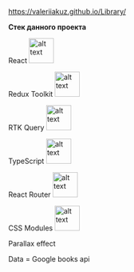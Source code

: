 https://valeriiakuz.github.io/Library/

**Стек данного проекта**

React <img alt="alt text" height="50" src="https://w7.pngwing.com/pngs/880/805/png-transparent-react-hd-logo.png" width="50"/>

Redux Toolkit <img alt="alt text" height="50" src="https://velog.velcdn.com/images/chaerin00/post/bf952beb-2b78-4f33-a2f6-f2f13e47a637/redux_tookit.png"/>

RTK Query <img alt="alt text" height="50" src="https://raw.githubusercontent.com/rtk-incubator/rtk-query/main/logo.png"/>

TypeScript <img alt="alt text" src="https://www.svgrepo.com/show/374144/typescript.svg" width="50"/>

React Router <img alt="alt text" height="50" src="https://img1.daumcdn.net/thumb/R800x0/?scode=mtistory2&amp;fname=https:%2F%2Fblog.kakaocdn.net%2Fdn%2FdVaK6f%2FbtqFoBGgnuu%2FdOVSrNZIkESFCblEfna7p1%2Fimg.png"/>

CSS Modules <img alt="alt text" height="50" src="https://sun9-53.userapi.com/impf/c633616/v633616630/203f1/jhOkh4QypPE.jpg?size=604x604&amp;quality=96&amp;sign=6bca2c9a6fce37d71b472616ec4406d7&amp;type=album"/>

Parallax effect

Data = Google books api